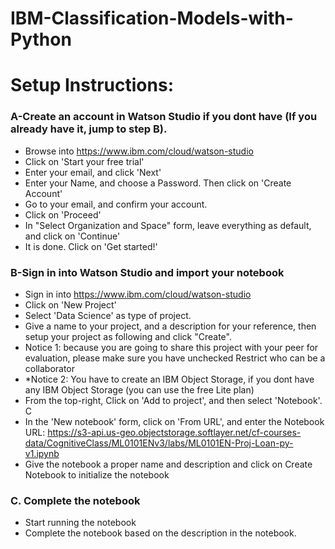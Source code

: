 # IBM-Classification-Models-with-Python

# Setup Instructions:
### A-Create an account in Watson Studio if you dont have (If you already have it, jump to step B).
- Browse into https://www.ibm.com/cloud/watson-studio <br/>
- Click on 'Start your free trial'<br/>
- Enter your email, and click 'Next'<br/>
- Enter your Name, and choose a Password. Then click on 'Create Account'<br/>
- Go to your email, and confirm your account.<br/>
- Click on 'Proceed'<br/>
- In "Select Organization and Space" form, leave everything as default, and click on 'Continue'<br/>
- It is done. Click on 'Get started!'<br/>

### B-Sign in into Watson Studio and import your notebook
- Sign in into https://www.ibm.com/cloud/watson-studio<br/>
- Click on 'New Project'<br/>
- Select 'Data Science' as type of project.<br/>
- Give a name to your project, and a description for your reference, then setup your project as following and click "Create".<br/>
- Notice 1: because you are going to share this project with your peer for evaluation, please make sure you have unchecked Restrict who can be a collaborator<br/>
- *Notice 2: You have to create an IBM Object Storage, if you dont have any IBM Object Storage (you can use the free Lite plan)<br/>
- From the top-right, Click on 'Add to project', and then select 'Notebook'. C<br/>
- In the 'New notebook' form, click on 'From URL', and enter the Notebook URL: https://s3-api.us-geo.objectstorage.softlayer.net/cf-courses-data/CognitiveClass/ML0101ENv3/labs/ML0101EN-Proj-Loan-py-v1.ipynb<br/>
- Give the notebook a proper name and description and click on Create Notebook to initialize the notebook<br/>

### C. Complete the notebook
- Start running the notebook <br/>
- Complete the notebook based on the description in the notebook. <br/>
